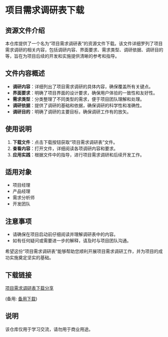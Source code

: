 # 项目需求调研表下载

## 资源文件介绍

本仓库提供了一个名为“项目需求调研表”的资源文件下载。该文件详细罗列了项目需求调研的相关内容，包括调研内容、界面要求、需求类型、调研依据、调研目的等，旨在为项目后续的开发和实施提供清晰的参考和指导。

## 文件内容概述

- **调研内容**：详细列出了项目需求调研的具体内容，确保覆盖所有关键点。
- **界面要求**：明确了项目界面的设计要求，确保用户体验的一致性和友好性。
- **需求类型**：分类整理了不同类型的需求，便于项目团队理解和处理。
- **调研依据**：提供了调研的基础和依据，确保调研的科学性和准确性。
- **调研目的**：明确了调研的主要目标，确保调研工作有的放矢。

## 使用说明

1. **下载文件**：点击下载按钮获取“项目需求调研表”文件。
2. **查看内容**：打开文件，详细阅读各项调研内容和要求。
3. **应用实践**：根据文件中的指导，进行项目需求调研和后续开发工作。

## 适用对象

- 项目经理
- 产品经理
- 需求分析师
- 开发团队

## 注意事项

- 请确保在项目启动前仔细阅读并理解调研表中的内容。
- 如有任何疑问或需要进一步的解释，请及时与项目团队沟通。

希望这份“项目需求调研表”能够帮助您顺利开展项目需求调研工作，并为项目的成功实施奠定坚实的基础。

## 下载链接
[项目需求调研表下载分享]() 

(备用: [备用下载](https://pan.baidu.com/s/1iE5u52ZRT6ac3bHgkGV3xw?pwd=1234))

## 说明

该仓库仅用于学习交流，请勿用于商业用途。

